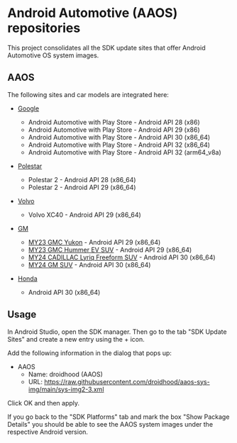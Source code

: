 # Android Automotive (AAOS) repositories

This project consolidates all the SDK update sites that offer Android Automotive OS system images.

## AAOS

The following sites and car models are integrated here:
- [Google](https://dl.google.com/android/repository/sys-img/android-automotive/sys-img2-3.xml)
  - Android Automotive with Play Store - Android API 28 (x86)
  - Android Automotive with Play Store - Android API 29 (x86)
  - Android Automotive with Play Store - Android API 30 (x86_64)
  - Android Automotive with Play Store - Android API 32 (x86_64)
  - Android Automotive with Play Store - Android API 32 (arm64_v8a)

- [Polestar](https://developer.polestar.com/sdk/polestar_emulator.xml)
  - Polestar 2 - Android API 28 (x86_64)
  - Polestar 2 - Android API 29 (x86_64)
- [Volvo](https://developer.volvocars.com/sdk/volvo-sys-img.xml)
  - Volvo XC40 - Android API 29 (x86_64)
- [GM](https://developer.gm.com/docs/gm-emu-downloads)
  - [MY23 GMC Yukon](https://developer.gm.com/downloads/final_37_03042022_emulator.xml) - Android API 29 (x86_64)
  - [MY23 GMC Hummer EV SUV](https://developer.gm.com/downloads/final_38_03042022_emulator.xml) - Android API 29 (x86_64)
  - [MY24 CADILLAC Lyriq Freeform SUV](https://developer.gm.com/downloads/final_ff_05302022_emulator.xml) - Android API 30 (x86_64)
  - [MY24 GM SUV](https://developer.gm.com/downloads/final_31XX_06272022_emulator.xml) - Android API 30 (x86_64)
- [Honda](https://global.honda/cars-apps/index.html)
  - Android API 30 (x86_64)

## Usage

In Android Studio, open the SDK manager. Then go to the tab "SDK Update Sites" and create a new entry using the + icon.

Add the following information in the dialog that pops up:

- AAOS
  - Name: droidhood (AAOS)
  - URL: https://raw.githubusercontent.com/droidhood/aaos-sys-img/main/sys-img2-3.xml

Click OK and then apply.

If you go back to the "SDK Platforms" tab and mark the box "Show Package Details" you should be able to see the AAOS system images under the respective Android version.
